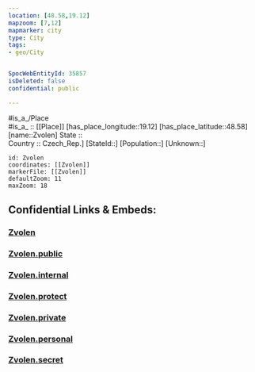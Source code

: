 ```yaml
---
location: [48.58,19.12] 
mapzoom: [7,12] 
mapmarker: city 
type: City
tags:
- geo/City


SpocWebEntityId: 35857
isDeleted: false
confidential: public

---
```

#is_a_/Place  
#is_a_ :: [[Place]] 
[has_place_longitude::19.12] 
[has_place_latitude::48.58] 
[name::Zvolen] 
State ::  
Country :: Czech_Rep.] 
[StateId::] 
[Population::] 
[Unknown::] 


```leaflet
id: Zvolen
coordinates: [[Zvolen]] 
markerFile: [[Zvolen]] 
defaultZoom: 11 
maxZoom: 18
```


## Confidential Links & Embeds: 

### [Zvolen](/_Standards/Earth/Continent/Europe/Europe~Central/Slovakia/Regions~Slovakia/Banskobystrický/City/Zvolen.md) 

### [Zvolen.public](/_public/Earth/Continent/Europe/Europe~Central/Slovakia/Regions~Slovakia/Banskobystrický/City/Zvolen.public.md) 

### [Zvolen.internal](/_internal/Earth/Continent/Europe/Europe~Central/Slovakia/Regions~Slovakia/Banskobystrický/City/Zvolen.internal.md) 

### [Zvolen.protect](/_protect/Earth/Continent/Europe/Europe~Central/Slovakia/Regions~Slovakia/Banskobystrický/City/Zvolen.protect.md) 

### [Zvolen.private](/_private/Earth/Continent/Europe/Europe~Central/Slovakia/Regions~Slovakia/Banskobystrický/City/Zvolen.private.md) 

### [Zvolen.personal](/_personal/Earth/Continent/Europe/Europe~Central/Slovakia/Regions~Slovakia/Banskobystrický/City/Zvolen.personal.md) 

### [Zvolen.secret](/_secret/Earth/Continent/Europe/Europe~Central/Slovakia/Regions~Slovakia/Banskobystrický/City/Zvolen.secret.md)

